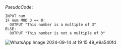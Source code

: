 
*PseudoCode*:
```
INPUT num
IF num MOD 3 == 0:
  OUTPUT "This number is a multiple of 3"
ELSE:
  OUTPUT "This number is not a multiple of 3"
```
![WhatsApp Image 2024-09-14 at 19 15 49_e9a540fd](https://github.com/user-attachments/assets/eb6ff87c-406b-49b5-bad7-8f9cbf51499e)
